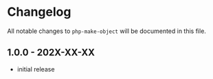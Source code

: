 # Changelog

All notable changes to `php-make-object` will be documented in this file.

## 1.0.0 - 202X-XX-XX

- initial release
